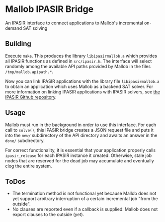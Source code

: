 # Mallob IPASIR Bridge
An IPASIR interface to connect applications to Mallob's incremental on-demand SAT solving

## Building

Execute `make`. This produces the library `libipasirmallob.a` which provides all IPASIR functions as defined in `src/ipasir.h`.
The interface will select randomly among the available API paths provided by Mallob in the files `/tmp/mallob.apipath.*`.

Now you can link IPASIR applications with the library file `libipasirmallob.a` to obtain an application which uses Mallob as a backend SAT solver.
For more information on linking IPASIR applications with IPASIR solvers, see [the IPASIR Github repository](https://github.com/biotomas/ipasir).

## Usage

Mallob must run in the background in order to use this interface.
For each call to `solve()`, this IPASIR bridge creates a JSON request file and puts it into the `new/` subdirectory of the API directory and awaits an answer in the `done/` subdirectory.

For correct functionality, it is essential that your application properly calls `ipasir_release` for each IPASIR instance it created.
Otherwise, stale job nodes that are reserved for the dead job may accumulate and eventually clog the entire system. 

## ToDos

* The termination method is not functional yet because Mallob does not yet support arbitrary interruption of a certain incremental job "from the outside".
* No clauses are reported even if a callback is supplied: Mallob does not export clauses to the outside (yet).
